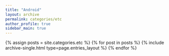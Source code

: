 ```yaml
---
title: "Android"
layout: archive
permalink: categories/etc
author_profile: true
sidebar_main: true
---
```


{% assign posts = site.categories.etc %}
{% for post in posts %} {% include archive-single.html type=page.entries_layout %} {% endfor %}